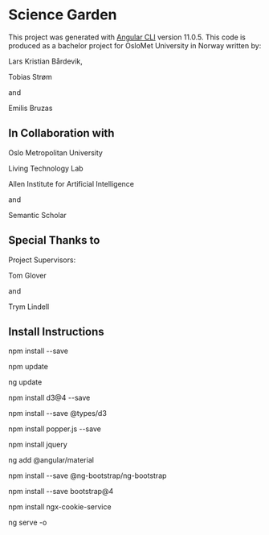 # Science Garden

This project was generated with [Angular CLI](https://github.com/angular/angular-cli) version 11.0.5. This code is produced as a bachelor project for OsloMet University in Norway written by:

Lars Kristian Bårdevik,

Tobias Strøm 

and 

Emilis Bruzas

## In Collaboration with

Oslo Metropolitan University

Living Technology Lab

Allen Institute for Artificial Intelligence

and

Semantic Scholar

## Special Thanks to

Project Supervisors:

Tom Glover 

and 

Trym Lindell


## Install Instructions

npm install --save

npm update

ng update

npm install d3@4 --save

npm install --save @types/d3

npm install popper.js --save

npm install jquery

ng add @angular/material

npm install --save @ng-bootstrap/ng-bootstrap

npm install --save bootstrap@4

npm install ngx-cookie-service

ng serve -o 

